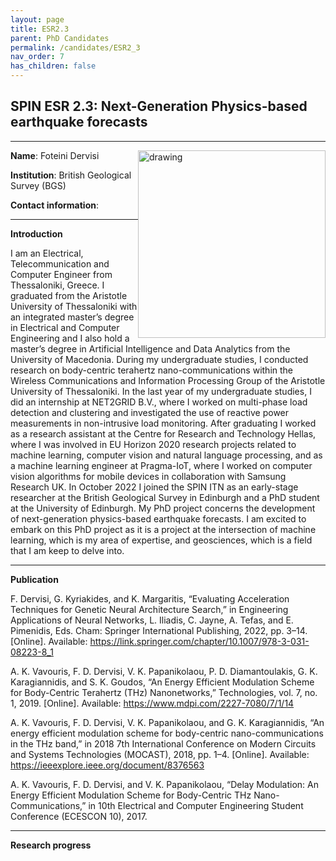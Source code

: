 ```yaml
---
layout: page
title: ESR2.3
parent: PhD Candidates
permalink: /candidates/ESR2_3
nav_order: 7
has_children: false
---
```


## SPIN ESR 2.3: Next-Generation Physics-based earthquake forecasts

---
__Name__: Foteini Dervisi           <img src="/candidates/files/esr2_3.jpg" alt="drawing" width="300" style="float:right"/>

__Institution__: British Geological Survey (BGS)

__Contact information__: 

---
__Introduction__

I am an Electrical, Telecommunication and Computer Engineer from Thessaloniki, Greece. I graduated from the Aristotle University of Thessaloniki with an integrated master’s degree in Electrical and Computer Engineering and I also hold a master’s degree in Artificial Intelligence and Data Analytics from the University of Macedonia. During my undergraduate studies, I conducted research on body-centric terahertz nano-communications within the Wireless Communications and Information Processing Group of the Aristotle University of Thessaloniki. In the last year of my undergraduate studies, I did an internship at NET2GRID B.V., where I worked on multi-phase load detection and clustering and investigated the use of reactive power measurements in non-intrusive load monitoring. After graduating I worked as a research assistant at the Centre for Research and Technology Hellas, where I was involved in EU Horizon 2020 research projects related to machine learning, computer vision and natural language processing, and as a machine learning engineer at Pragma-IoT, where I worked on computer vision algorithms for mobile devices in collaboration with Samsung Research UK. In October 2022 I joined the SPIN ITN as an early-stage researcher at the British Geological Survey in Edinburgh and a PhD student at the University of Edinburgh. My PhD project concerns the development of next-generation physics-based earthquake forecasts. I am excited to embark on this PhD project as it is a project at the intersection of machine learning, which is my area of expertise, and geosciences, which is a field that I am keep to delve into.

---
__Publication__


F. Dervisi, G. Kyriakides, and K. Margaritis, “Evaluating Acceleration Techniques for Genetic Neural Architecture Search,” in Engineering Applications of Neural Networks, L. Iliadis, C. Jayne, A. Tefas, and E. Pimenidis, Eds. Cham: Springer International Publishing, 2022, pp. 3–14. [Online]. Available: https://link.springer.com/chapter/10.1007/978-3-031-08223-8_1

A. K. Vavouris, F. D. Dervisi, V. K. Papanikolaou, P. D. Diamantoulakis, G. K. Karagiannidis, and S. K. Goudos, “An Energy Efficient Modulation Scheme for Body-Centric Terahertz (THz) Nanonetworks,” Technologies, vol. 7, no. 1, 2019. [Online]. Available: https://www.mdpi.com/2227-7080/7/1/14

A. K. Vavouris, F. D. Dervisi, V. K. Papanikolaou, and G. K. Karagiannidis, “An energy efficient modulation scheme for body-centric nano-communications in the THz band,” in 2018 7th International Conference on Modern Circuits and Systems Technologies (MOCAST), 2018, pp. 1–4. [Online]. Available:
https://ieeexplore.ieee.org/document/8376563

A. K. Vavouris, F. D. Dervisi, and V. K. Papanikolaou, “Delay Modulation: An Energy Efficient Modulation Scheme for Body-Centric THz Nano-Communications,” in 10th Electrical and Computer Engineering Student Conference (ECESCON 10), 2017.

---
__Research progress__







